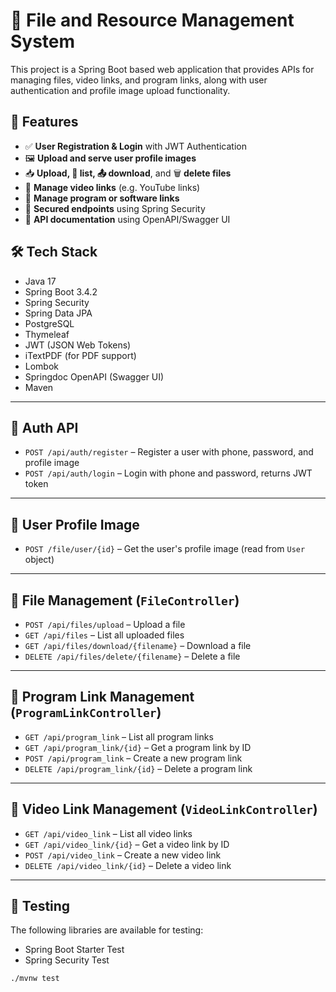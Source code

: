# 📁 File and Resource Management System

This project is a Spring Boot based web application that provides APIs for managing files, video links, and program links, along with user authentication and profile image upload functionality.

## 🚀 Features

- ✅ **User Registration & Login** with JWT Authentication
- 🖼️ **Upload and serve user profile images**
- 📥 **Upload, 📄 list, 📤 download**, and 🗑️ **delete files**
- 🔗 **Manage video links** (e.g. YouTube links)
- 🔗 **Manage program or software links**
- 🔐 **Secured endpoints** using Spring Security
- 📄 **API documentation** using OpenAPI/Swagger UI

## 🛠 Tech Stack

- Java 17
- Spring Boot 3.4.2
- Spring Security
- Spring Data JPA
- PostgreSQL
- Thymeleaf
- JWT (JSON Web Tokens)
- iTextPDF (for PDF support)
- Lombok
- Springdoc OpenAPI (Swagger UI)
- Maven

---

## 🔐 Auth API

- `POST /api/auth/register` – Register a user with phone, password, and profile image
- `POST /api/auth/login` – Login with phone and password, returns JWT token

---

## 👤 User Profile Image

- `POST /file/user/{id}` – Get the user's profile image (read from `User` object)

---

## 📁 File Management (`FileController`)

- `POST /api/files/upload` – Upload a file
- `GET /api/files` – List all uploaded files
- `GET /api/files/download/{filename}` – Download a file
- `DELETE /api/files/delete/{filename}` – Delete a file

---

## 🔗 Program Link Management (`ProgramLinkController`)

- `GET /api/program_link` – List all program links
- `GET /api/program_link/{id}` – Get a program link by ID
- `POST /api/program_link` – Create a new program link
- `DELETE /api/program_link/{id}` – Delete a program link

---

## 🎥 Video Link Management (`VideoLinkController`)

- `GET /api/video_link` – List all video links
- `GET /api/video_link/{id}` – Get a video link by ID
- `POST /api/video_link` – Create a new video link
- `DELETE /api/video_link/{id}` – Delete a video link

---

## 🧪 Testing

The following libraries are available for testing:

- Spring Boot Starter Test
- Spring Security Test

```bash
./mvnw test
